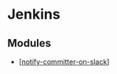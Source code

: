 Jenkins
===

Modules
---

- [[notify-committer-on-slack]]

[//begin]: # "Autogenerated link references for markdown compatibility"
[notify-committer-on-slack]: notify-committer-on-slack.md "Notify committer on slack"
[//end]: # "Autogenerated link references"